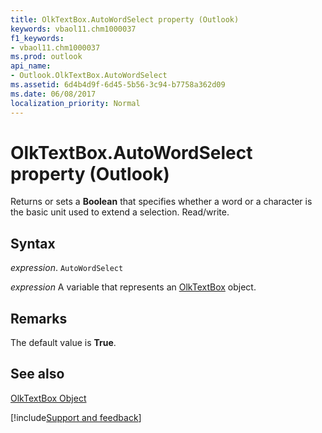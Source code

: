 ```yaml
---
title: OlkTextBox.AutoWordSelect property (Outlook)
keywords: vbaol11.chm1000037
f1_keywords:
- vbaol11.chm1000037
ms.prod: outlook
api_name:
- Outlook.OlkTextBox.AutoWordSelect
ms.assetid: 6d4b4d9f-6d45-5b56-3c94-b7758a362d09
ms.date: 06/08/2017
localization_priority: Normal
---
```



# OlkTextBox.AutoWordSelect property (Outlook)

Returns or sets a **Boolean** that specifies whether a word or a character is the basic unit used to extend a selection. Read/write.


## Syntax

_expression_. `AutoWordSelect`

_expression_ A variable that represents an [OlkTextBox](Outlook.OlkTextBox.md) object.


## Remarks

The default value is **True**.


## See also


[OlkTextBox Object](Outlook.OlkTextBox.md)

[!include[Support and feedback](~/includes/feedback-boilerplate.md)]